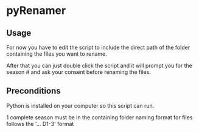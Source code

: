 # pyRenamer

## Usage
For now you have to edit the script to include the direct path of the folder containing the files you want to rename.

After that you can just double click the script and it will prompt you for the season # and ask your consent before renaming the files.

## Preconditions
Python is installed on your computer so this script can run.

1 complete season must be in the containing folder
naming format for files follows the '... D1-3' format